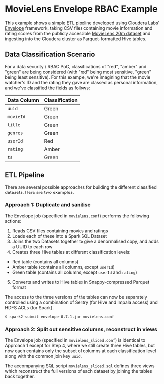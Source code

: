 # MovieLens Envelope RBAC Example

This example shows a simple ETL pipeline developed using Cloudera Labs' 
[Envelope](https://github.com/cloudera-labs/envelope) framework, taking CSV files 
containing movie information and rating scores from the publicly accessible 
[MovieLens 20m dataset](https://grouplens.org/datasets/movielens/20m/) and ingesting
into the Cloudera cluster as Parquet-formatted Hive tables. 

## Data Classification Scenario

For a data security / RBAC PoC, classifications of "red", "amber" and "green" are being 
considered (with "red" being most sensitive, "green" being least sensitive). For this
example, we're imagining that the movie watcher's ID and the rating they gave are 
classed as personal information, and we've classified the fields as follows:

| Data Column | Classification |
|----- |---- |
| `uuid` | Green |
| `movieId` | Green |
| `title` | Green |
| `genres` | Green |
| `userId` | Red |
| `rating` | Amber |
| `ts` | Green |


## ETL Pipeline

There are several possible approaches for building the different classified datasets. Here are two examples:

### Approach 1: Duplicate and sanitise

The Envelope job (specified in `movielens.conf`) performs the following actions:

1. Reads CSV files containing movies and ratings
2. Loads each of these into a Spark SQL Dataset
3. Joins the two Datasets together to give a denormalised copy, and adds a UUID to each row
4. Creates three Hive tables at different classification levels:
  - Red table (contains all columns)
  - Amber table (contains all columns, except `userId`)
  - Green table (contains all columns, except `userId` and `rating`)
5. Converts and writes to Hive tables in Snappy-compressed Parquet format

The access to the three versions of the tables can now be separately controlled using
a combination of Sentry (for Hive and Impala access) and HDFS ACLs (for Spark).

```
$ spark2-submit envelope-0.7.1.jar movielens.conf
```

### Approach 2: Split out sensitive columns, reconstruct in views

The Envelope job (specified in `movielens_sliced.conf`) is identical to Approach 1 except for Step 4, 
where we still create three Hive tables, but now each contains only the subset of columns at each 
classification level along with the common join key `uuid`.

The accompanying SQL script `movielens_sliced.sql` defines three views which reconstruct the full
versions of each dataset by joining the tables back together. 




